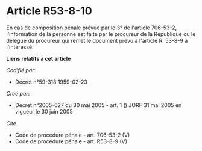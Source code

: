 # Article R53-8-10

En cas de composition pénale prévue par le 3° de l'article 706-53-2, l'information de la personne est faite par le procureur
de la République ou le délégué du procureur qui remet le document prévu à l'article R. 53-8-9 à l'intéressé.

**Liens relatifs à cet article**

_Codifié par_:

  - Décret n°59-318 1959-02-23

_Créé par_:

  - Décret n°2005-627 du 30 mai 2005 - art. 1 () JORF 31 mai 2005 en vigueur le  30 juin 2005

_Cite_:

  - Code de procédure pénale - art. 706-53-2 (V)
  - Code de procédure pénale - art. R53-8-9 (V)
